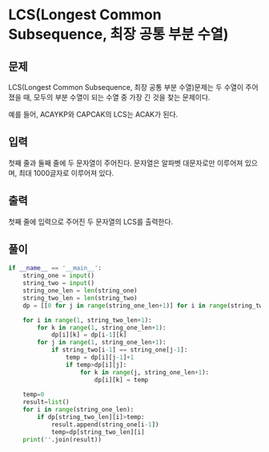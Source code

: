 # LCS(Longest Common Subsequence, 최장 공통 부분 수열)

## 문제

LCS(Longest Common Subsequence, 최장 공통 부분 수열)문제는 두 수열이 주어졌을 때, 모두의 부분 수열이 되는 수열 중 가장 긴 것을 찾는 문제이다.

예를 들어, ACAYKP와 CAPCAK의 LCS는 ACAK가 된다.

## 입력

첫째 줄과 둘째 줄에 두 문자열이 주어진다. 문자열은 알파벳 대문자로만 이루어져 있으며, 최대 1000글자로 이루어져 있다.

## 출력

첫째 줄에 입력으로 주어진 두 문자열의 LCS를 출력한다.

## 풀이

```python
if __name__ == '__main__':
    string_one = input()
    string_two = input()
    string_one_len = len(string_one)
    string_two_len = len(string_two)
    dp = [[0 for j in range(string_one_len+1)] for i in range(string_two_len+1)]

    for i in range(1, string_two_len+1):
        for k in range(1, string_one_len+1):
            dp[i][k] = dp[i-1][k]
        for j in range(1, string_one_len+1):
            if string_two[i-1] == string_one[j-1]:
                temp = dp[i][j-1]+1
                if temp>dp[i][j]:
                    for k in range(j, string_one_len+1):
                        dp[i][k] = temp
                        
    temp=0
    result=list()
    for i in range(string_one_len):
        if dp[string_two_len][i]>temp:
            result.append(string_one[i-1])
            temp=dp[string_two_len][i]
    print(''.join(result))
```